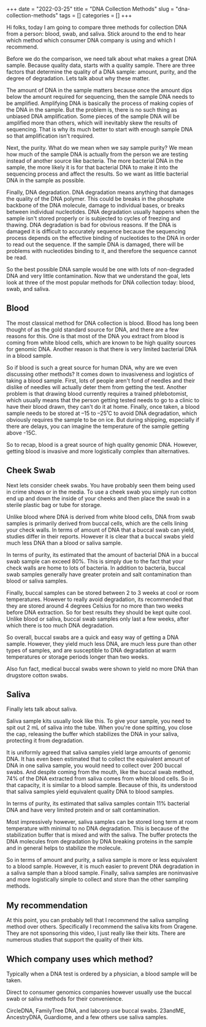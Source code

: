 +++ 
date = "2022-03-25"
title = "DNA Collection Methods"
slug = "dna-collection-methods"
tags = []
categories = []
+++

Hi folks, today I am going to compare three methods for collection DNA from a person: blood, swab, and saliva. Stick around to the end to hear which method which consumer DNA company is using and which I recommend.

Before we do the comparison, we need talk about what makes a great DNA sample. Because quality data, starts with a quality sample. There are three factors that determine the quality of a DNA sample: amount, purity, and the degree of degradation. Lets talk about why these matter.

The amount of DNA in the sample matters because once the amount dips below the amount required for sequencing, then the sample DNA needs to be amplified. Amplifying DNA is basically the process of making copies of the DNA in the sample. But the problem is, there is no such thing as unbiased DNA amplification. Some pieces of the sample DNA will be amplified more than others, which will inevitably skew the results of sequencing. That is why its much better to start with enough sample DNA so that amplification isn't required.

Next, the purity. What do we mean when we say sample purity? We mean how much of the sample DNA is actually from the person we are testing instead of another source like bacteria. The more bacterial DNA in the sample, the more likely it is for that bacterial DNA to make it into the sequencing process and affect the results. So we want as little bacterial DNA in the sample as possible.

Finally, DNA degradation. DNA degradation means anything that damages the quality of the DNA polymer. This could be breaks in the phosphate backbone of the DNA molecule, damage to individual bases, or breaks between individual nucleotides. DNA degradation usually happens when the sample isn't stored properly or is subjected to cycles of freezing and thawing. DNA degradation is bad for obvious reasons. If the DNA is damaged it is difficult to accurately sequence because the sequencing process depends on the effective binding of nucleotides to the DNA in order to read out the sequence. If the sample DNA is damaged, there will be problems with nucleotides binding to it, and therefore the sequence cannot be read.

So the best possible DNA sample would be one with lots of non-degraded DNA and very little contamination. Now that we understand the goal, lets look at three of the most popular methods for DNA collection today: blood, swab, and saliva.

## Blood

The most classical method for DNA collection is blood. Blood has long been thought of as the gold standard source for DNA, and there are a few reasons for this. One is that most of the DNA you extract from blood is coming from white blood cells, which are known to be high quality sources for genomic DNA. Another reason is that there is very limited bacterial DNA in a blood sample.

So if blood is such a great source for human DNA, why are we even discussing other methods? It comes down to invasiveness and logistics of taking a blood sample. First, lots of people aren't fond of needles and their dislike of needles will actually deter them from getting the test. Another problem is that drawing blood currently requires a trained phlebotomist, which usually means that the person getting tested needs to go to a clinic to have their blood drawn, they can't do it at home. Finally, once taken, a blood sample needs to be stored at –15 to –25˚C to avoid DNA degradation, which obviously requires the sample to be on ice. But during shipping, especially if there are delays, you can imagine the temperature of the sample getting above -15C.

So to recap, blood is a great source of high quality genomic DNA. However, getting blood is invasive and more logistically complex than alternatives.

## Cheek Swab

Next lets consider cheek swabs. You have probably seen them being used in crime shows or in the media. To use a cheek swab you simply run cotton end up and down the inside of your cheeks and then place the swab in a sterile plastic bag or tube for storage.

Unlike blood where DNA is derived from white blood cells, DNA from swab samples is primarily derived from buccal cells, which are the cells lining your check walls. In terms of amount of DNA that a buccal swab can yield, studies differ in their reports. However it is clear that a buccal swabs yield much less DNA than a blood or saliva sample.

In terms of purity, its estimated that the amount of bacterial DNA in a buccal swab sample can exceed 80%. This is simply due to the fact that your check walls are home to lots of bacteria. In addition to bacteria, buccal swab samples generally have greater protein and salt contamination than blood or saliva samples.

Finally, buccal samples can be stored between 2 to 3 weeks at cool or room temperatures. However to really avoid degradation, its recommended that they are stored around 4 degrees Celsius for no more than two weeks before DNA extraction. So for best results they should be kept quite cool. Unlike blood or saliva, buccal swab samples only last a few weeks, after which there is too much DNA degradation.

So overall, buccal swabs are a quick and easy way of getting a DNA sample. However, they yield much less DNA, are much less pure than other types of samples, and are susceptible to DNA degradation at warm temperatures or storage periods longer than two weeks.

Also fun fact, medical buccal swabs were shown to yield no more DNA than drugstore cotton swabs.

## Saliva

Finally lets talk about saliva.

Saliva sample kits usually look like this. To give your sample, you need to spit out 2 mL of saliva into the tube. When you're done spitting, you close the cap, releasing the buffer which stabilizes the DNA in your saliva, protecting it from degradation.

It is uniformly agreed that saliva samples yield large amounts of genomic DNA. It has even been estimated that to collect the equivalent amount of DNA in one saliva sample, you would need to collect over 200 buccal swabs. And despite coming from the mouth, like the buccal swab method, 74% of the DNA extracted from saliva comes from white blood cells. So in that capacity, it is similar to a blood sample. Because of this, its understood that saliva samples yield equivalent quality DNA to blood samples.

In terms of purity, its estimated that saliva samples contain 11% bacterial DNA and have very limited protein and or salt contamination.

Most impressively however, saliva samples can be stored long term at room temperature with minimal to no DNA degradation. This is because of the stabilization buffer that is mixed and with the saliva. The buffer protects the DNA molecules from degradation by DNA breaking proteins in the sample and in general helps to stabilize the molecule.

So in terms of amount and purity, a saliva sample is more or less equivalent to a blood sample. However, it is much easier to prevent DNA degradation in a saliva sample than a blood sample. Finally, saliva samples are noninvasive and more logistically simple to collect and store than the other sampling methods.

## My recommendation

At this point, you can probably tell that I recommend the saliva sampling method over others. Specifically I recommend the saliva kits from Oragene. They are not sponsoring this video, I just really like their kits. There are numerous studies that support the quality of their kits.

## Which company uses which method?

Typically when a DNA test is ordered by a physician, a blood sample will be taken.

Direct to consumer genomics companies however usually use the buccal swab or saliva methods for their convenience.

CircleDNA, FamilyTree DNA, and labcorp use buccal swabs.
23andME, AncestryDNA, Guardiome, and a few others use saliva samples.

